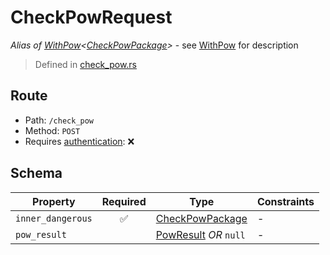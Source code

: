 # CheckPowRequest
*Alias of [WithPow](../../pow/WithPow.md)\<[CheckPowPackage](../../routes/check_pow/CheckPowPackage.md)\>* - see [WithPow](../../pow/WithPow.md) for description
> Defined in [check_pow.rs](../../../../interface/src/interface/routes/check_pow.rs)

## Route
- Path: `/check_pow`
- Method: `POST`
- Requires [authentication](../../../Flows/Authentication%20Flow.md): ❌

## Schema

| Property | Required | Type | Constraints |
| --- | :---: | --- | --- |
| `inner_dangerous` | ✅ | [CheckPowPackage](../../routes/check_pow/CheckPowPackage.md) |  -  |
| `pow_result` |    | [PowResult](../../pow/PowResult.md) *OR* `null` |  -  |


